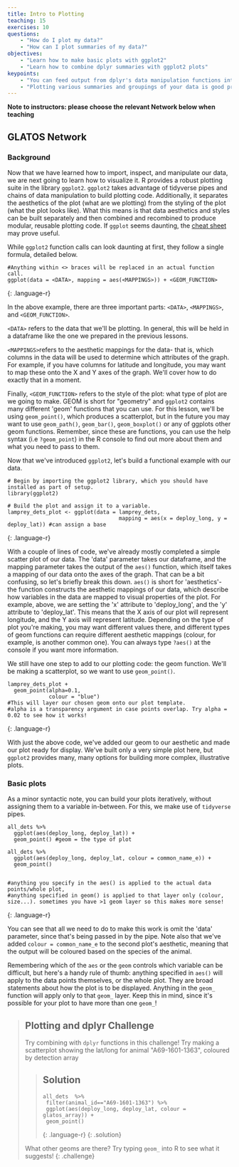 ```yaml
---
title: Intro to Plotting
teaching: 15
exercises: 10
questions:
    - "How do I plot my data?"
    - "How can I plot summaries of my data?"
objectives:
    - "Learn how to make basic plots with ggplot2"
    - "Learn how to combine dplyr summaries with ggplot2 plots"
keypoints:
    - "You can feed output from dplyr's data manipulation functions into ggplot using pipes."
    - "Plotting various summaries and groupings of your data is good practice at the exploratory phase, and dplyr and ggplot make iterating different ideas straightforward."	  
---
```

**Note to instructors: please choose the relevant Network below when teaching**

## GLATOS Network

### Background

Now that we have learned how to import, inspect, and manipulate our data, we are next going to learn how to visualize it. R provides a robust plotting suite in the library `ggplot2`. `ggplot2` takes advantage of tidyverse pipes and chains of data manipulation to build plotting code. Additionally, it separates the aesthetics of the plot (what are we plotting) from the styling of the plot (what the plot looks like). What this means is that data aesthetics and styles can be built separately and then combined and recombined to produce modular, reusable plotting code. If `ggplot` seems daunting, the [cheat sheet](https://www.rstudio.com/resources/cheatsheets/) may prove useful. 

While `ggplot2` function calls can look daunting at first, they follow a single formula, detailed below.

~~~
#Anything within <> braces will be replaced in an actual function call.
ggplot(data = <DATA>, mapping = aes(<MAPPINGS>)) + <GEOM_FUNCTION>
~~~
{: .language-r}

In the above example, there are three important parts: `<DATA>`, `<MAPPINGS>`, and `<GEOM_FUNCTION>`.

`<DATA>` refers to the data that we'll be plotting. In general, this will be held in a dataframe like the one we prepared in the previous lessons.

`<MAPPINGS>`refers to the aesthetic mappings for the data- that is, which columns in the data will be used to determine which attributes of the graph. For example, if you have columns for latitude and longitude, you may want to map these onto the X and Y axes of the graph. We'll cover how to do exactly that in a moment.

Finally, `<GEOM_FUNCTION>` refers to the style of the plot: what type of plot are we going to make. GEOM is short for "geometry" and `ggplot2` contains many different 'geom' functions that you can use. For this lesson, we'll be using `geom_point()`, which produces a scatterplot, but in the future you may want to use `geom_path()`, `geom_bar()`, `geom_boxplot()` or any of ggplots other geom functions. Remember, since these are functions, you can use the help syntax (i.e `?geom_point`) in the R console to find out more about them and what you need to pass to them.

Now that we've introduced `ggplot2`, let's build a functional example with our data.

~~~
# Begin by importing the ggplot2 library, which you should have installed as part of setup.
library(ggplot2)

# Build the plot and assign it to a variable.
lamprey_dets_plot <- ggplot(data = lamprey_dets,
                                   mapping = aes(x = deploy_long, y = deploy_lat)) #can assign a base

~~~
{: .language-r}

With a couple of lines of code, we've already mostly completed a simple scatter plot of our data. The 'data' parameter takes our dataframe, and the mapping parameter takes the output of the `aes()` function, which itself takes a mapping of our data onto the axes of the graph. That can be a bit confusing, so let's briefly break this down. `aes()` is short for 'aesthetics'- the function constructs the aesthetic mappings of our data, which describe how variables in the data are mapped to visual properties of the plot. For example, above, we are setting the 'x' attribute to 'deploy_long', and the 'y' attribute to 'deploy_lat'. This means that the X axis of our plot will represent longitude, and the Y axis will represent latitude. Depending on the type of plot you're making, you may want different values there, and different types of geom functions can require different aesthetic mappings (colour, for example, is another common one). You can always type `?aes()` at the console if you want more information.

We still have one step to add to our plotting code: the geom function. We'll be making a scatterplot, so we want to use `geom_point()`.

~~~
lamprey_dets_plot +
  geom_point(alpha=0.1,
             colour = "blue")  
#This will layer our chosen geom onto our plot template.
#alpha is a transparency argument in case points overlap. Try alpha = 0.02 to see how it works!
~~~
{: .language-r}

With just the above code, we've added our geom to our aesthetic and made our plot ready for display. We've built only a very simple plot here, but `ggplot2` provides many, many options for building more complex, illustrative plots.

### Basic plots

As a minor syntactic note, you can build your plots iteratively, without assigning them to a variable in-between. For this, we make use of `tidyverse` pipes.
~~~
all_dets %>%  
  ggplot(aes(deploy_long, deploy_lat)) +
  geom_point() #geom = the type of plot

all_dets %>%  
  ggplot(aes(deploy_long, deploy_lat, colour = common_name_e)) +
  geom_point()


#anything you specify in the aes() is applied to the actual data points/whole plot,
#anything specified in geom() is applied to that layer only (colour, size...). sometimes you have >1 geom layer so this makes more sense!

~~~
{: .language-r}

You can see that all we need to do to make this work is omit the 'data' parameter, since that's being passed in by the pipe. Note also that we've added `colour = common_name_e` to the second plot's aesthetic, meaning that the output will be coloured based on the species of the animal.

Remembering which of the `aes` or the `geom` controls which variable can be difficult, but here's a handy rule of thumb: anything specified in `aes()` will apply to the data points themselves, or the whole plot. They are broad statements about how the plot is to be displayed. Anything in the `geom_` function will apply only to that `geom_` layer. Keep this in mind, since it's possible for your plot to have more than one `geom_`!

> ## Plotting and dplyr Challenge
>
> Try combining with `dplyr` functions in this challenge!
> Try making a scatterplot showing the lat/long for animal "A69-1601-1363", coloured by detection array
> > ## Solution
> > ~~~
> > all_dets  %>%  
> >  filter(animal_id=="A69-1601-1363") %>%
> >  ggplot(aes(deploy_long, deploy_lat, colour = glatos_array)) +
> >  geom_point()
> > ~~~
> > {: .language-r}
> {: .solution}
>
> What other geoms are there? Try typing `geom_` into R to see what it suggests!
{: .challenge}



